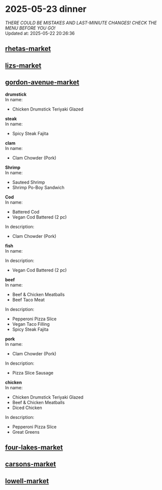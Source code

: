 # 2025-05-23 dinner  
*THERE COULD BE MISTAKES AND LAST-MINIUTE CHANGES! CHECK THE MENU BEFORE YOU GO!*  
Updated at: 2025-05-22 20:26:36  
## [rhetas-market](https://wisc-housingdining.nutrislice.com/menu/rhetas-market/dinner/2025-05-23)  
## [lizs-market](https://wisc-housingdining.nutrislice.com/menu/lizs-market/dinner/2025-05-23)  
## [gordon-avenue-market](https://wisc-housingdining.nutrislice.com/menu/gordon-avenue-market/dinner/2025-05-23)  
**drumstick**  
In name:   
 - Chicken Drumstick Teriyaki Glazed  
  
**steak**  
In name:   
 - Spicy Steak Fajita  
  
**clam**  
In name:   
 - Clam Chowder (Pork)  
  
**Shrimp**  
In name:   
 - Sauteed Shrimp  
 - Shrimp Po-Boy Sandwich  
  
**Cod**  
In name:   
 - Battered Cod  
 - Vegan Cod Battered (2 pc)  
  
In description:   
 - Clam Chowder (Pork)  
  
**fish**  
In name:   
  
In description:   
 - Vegan Cod Battered (2 pc)  
  
**beef**  
In name:   
 - Beef & Chicken Meatballs  
 - Beef Taco Meat  
  
In description:   
 - Pepperoni Pizza Slice  
 - Vegan Taco Filling  
 - Spicy Steak Fajita  
  
**pork**  
In name:   
 - Clam Chowder (Pork)  
  
In description:   
 - Pizza Slice Sausage  
  
**chicken**  
In name:   
 - Chicken Drumstick Teriyaki Glazed  
 - Beef & Chicken Meatballs  
 - Diced Chicken  
  
In description:   
 - Pepperoni Pizza Slice  
 - Great Greens  
  
## [four-lakes-market](https://wisc-housingdining.nutrislice.com/menu/four-lakes-market/dinner/2025-05-23)  
## [carsons-market](https://wisc-housingdining.nutrislice.com/menu/carsons-market/dinner/2025-05-23)  
## [lowell-market](https://wisc-housingdining.nutrislice.com/menu/lowell-market/dinner/2025-05-23)  
  
